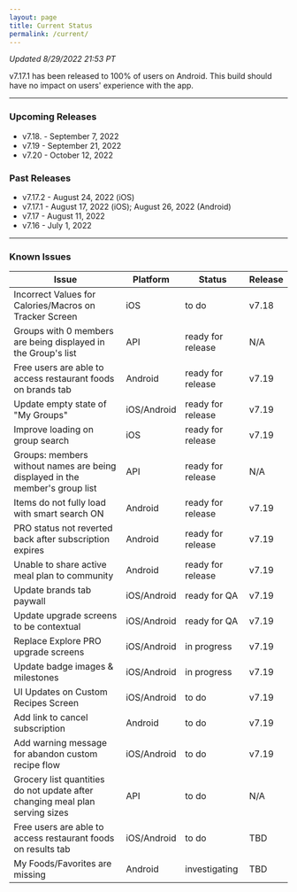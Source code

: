 ```yaml
---
layout: page
title: Current Status
permalink: /current/
---
```


_Updated 8/29/2022 21:53 PT_

v7.17.1 has been released to 100% of users on Android. This build should have no impact on users' experience with the app.

***

### Upcoming Releases
- v7.18.  - September 7, 2022
- v7.19   - September 21, 2022
- v7.20   - October 12, 2022
 
### Past Releases
- v7.17.2 - August 24, 2022 (iOS)
- v7.17.1 - August 17, 2022 (iOS); August 26, 2022 (Android)
- v7.17   - August 11, 2022
- v7.16   - July 1, 2022

***

### Known Issues

|Issue                          |Platform   | Status    | Release           |
| ---                           | ---       | ---       | ---               |
|Incorrect Values for Calories/Macros on Tracker Screen |iOS |to do| v7.18|
|Groups with 0 members are being displayed in the Group's list |API |ready for release| N/A|
|Free users are able to access restaurant foods on brands tab|Android |ready for release| v7.19|
|Update empty state of "My Groups"|iOS/Android |ready for release| v7.19|
|Improve loading on group search |iOS |ready for release| v7.19|
|Groups: members without names are being displayed in the member's group list|API|ready for release| N/A|
|Items do not fully load with smart search ON |Android |ready for release| v7.19|
|PRO status not reverted back after subscription expires |Android |ready for release| v7.19|
|Unable to share active meal plan to community |Android |ready for release| v7.19|
|Update brands tab paywall |iOS/Android |ready for QA| v7.19|
|Update upgrade screens to be contextual |iOS/Android |ready for QA| v7.19|
|Replace Explore PRO upgrade screens |iOS/Android |in progress| v7.19|
|Update badge images & milestones |iOS/Android |in progress| v7.19|
|UI Updates on Custom Recipes Screen |iOS/Android |to do| v7.19|
|Add link to cancel subscription |Android |to do| v7.19|
|Add warning message for abandon custom recipe flow |iOS/Android |to do| v7.19|
|Grocery list quantities do not update after changing meal plan serving sizes|API|to do| N/A|
|Free users are able to access restaurant foods on results tab|iOS/Android |to do| TBD|
|My Foods/Favorites are missing |Android |investigating| TBD|
